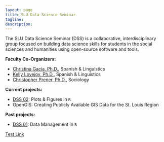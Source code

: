 ```yaml
---
layout: page
title: SLU Data Science Seminar
tagline:
description:
---
```


The SLU Data Science Seminar (DSS) is a collaborative, interdisciplinary group focused on building data science skills for students in the social sciences and humanities using open-source software and tools.

**Faculty Co-Organizers:**

* [Christina Gacia, Ph.D.](mailto:garciacm@slu.edu), Spanish & Linguistics
* [Kelly Lovejoy, Ph.D.](mailto:lovejoykg@slu.edu), Spanish & Linguistics
* [Christopher Prener, Ph.D.](mailto:prenercg@slu.edu}), Sociology

**Current projects:**

  * [DSS 02](https://github.com/slu-data-science-seminar/fall-2016-core-documents): Plots & Figures in `R`
  * OpenGIS: Creating Publicly Available GIS Data for the St. Louis Region

**Past projects:**

  * [DSS 01](https://github.com/slu-data-science-seminar/spring-2016-seminar-01): Data Management in `R`

[Test Link](http://slu-data-science-seminar.github.io/test/test/independent_site.html)
